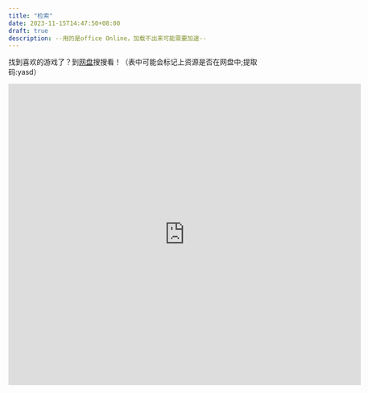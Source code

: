 ```yaml
---
title: "检索"
date: 2023-11-15T14:47:50+08:00
draft: true
description: --用的是office Online，加载不出来可能需要加速--
---
```


找到喜欢的游戏了？到[网盘](https://www.123pan.com/s/EugQjv-0kml.html)搜搜看！（表中可能会标记上资源是否在网盘中;提取码:yasd）

<iframe 
    width="700" height="600" frameborder="0" scrolling="no"
    src="https://onedrive.live.com/embed?resid=784210778014048B%21105&authkey=%21ACVgCSolES62PTw&em=2&wdDownloadButton=True&wdInConfigurator=True&wdInConfigurator=True"
></iframe>
